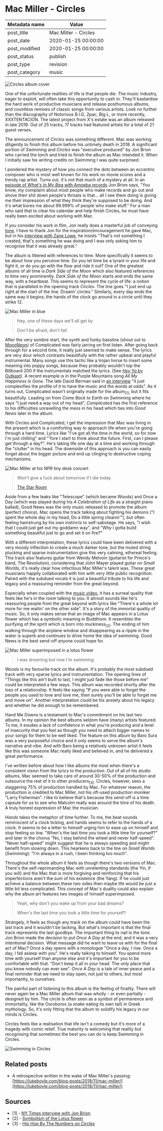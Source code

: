 # Mac Miller - Circles

| Metadata name | Value                |
| ------------- | -------------------- |
| post_title    | Mac Miller - Circles |
| post_date     | 2020-01-25 00:00:00  |
| post_modified | 2020-01-25 00:00:00  |
| post_status   | publish              |
| post_type     | revision             |
| post_category | music                |

![Circles album cover](/blog-posts/images/circles-splash.jpg)

One of the unfortunate realities of life is that people die. The music industry,
eager to exploit, will often take this opportunity to cash in. They'll
bastardise the hard work of productive musicians and release
posthumous albums, and countless remixes of classic songs from various artists.
Look no further than the discography of Notorious B.I.G, 2pac, Big L, or more recently, XXXTENTACION.
The latest project from X's estate was an album released in late 2019. Out of 25 tracks, 17 tracks had
featured artists for a total of 21 guest verses.

The announcement of _Circles_ was something different. Mac was working diligently
to finish this album before his untimely death in 2018. A significant portion of
_Swimming_ and _Circles_ was "executive produced" by Jon Brion who carried the torch and tried to finish
the album as Mac intended it. When I initially saw his writing credits on Swimming I
was quite surprised.

I pondered the mystery of how you connect the dots between an eccentric composer who is most
well known for his work on movie scores and a trendy rap artist. Turns out, it's not that
much of a mystery at all. In an
[episode of _What's In My Bag_ with Amoeba records](https://youtu.be/qnhbHFgagIM) Jon Brion says, "You know,
my complaint about most people who make records and go out and shove their shit down people's throats is that...
all I see them doing is giving me their impression of what they think they're supposed to be doing. And it's
what bores me about 99.999% of people who make stuff." For a man who said that to clear his calendar and
help finish Circles, he must have really been excited about working with Mac.

If you consider his work in film, Jon really does a masterful job of
conveying [tone](https://youtu.be/OftqMORxGCE?list=TLPQMjEwMTIwMjAAvHm6l06TAg&t=96).
I have to thank Jon for the inspiration/encouragement he gave Mac, but in
his [interview with Zane Lowe](https://youtu.be/faEKDnNXt4o), he insists
"That's not something I created, that's something he was doing and I was only
asking him to recognise that it was already great."

The album is littered with references to time. More specifically it seems to be about how you perceive time.
Do you let time be a tyrant in your life and fight it, or do you go with the flow and ride it out?
One of the greatest albums of all time is _Dark Side of the Moon_ which also featured references to time
very prominently. _Dark Side of the Moon_ starts and ends the same way, with a heartbeat. This seems to
represent the cycle of life: a notion that is paralleled in the opening track _Circles_. The line goes
"I just end up right at the start of the line. Drawin' circles." Similarly, every day ends
the same way it begins; the hands of the clock go around in a circle until they strike 12.

![Mac Miller in blue](/blog-posts/images/mac-miller-blue.jpg)

> Hey, one of these days we'll all get by
>
> Don't be afraid, don't fall

After the very sombre start, the synth and funky bassline (shout out to [MonoNeon](https://soundcloud.com/polyneon))
of Complicated was fairly jarring on first listen. After going back through for a second time, it really just seemed
to make sense. The lyrics are very dour which contrasts
beautifully with the rather upbeat and playful instrumental. Many songs use this tactic like a trojan horse to insert
some meaning into poppy songs, because they probably wouldn't top the Billboard 200 if the instrumentals matched the
lyrics. (See [_Hey Ya_ by Outkast](https://youtu.be/6DyPtvxln2c)). A recent example is in the Purple Mountains
song _All My Happiness Is Gone_. The late David Berman said in [an interview](http://exclaim.ca/music/article/david_berman_discusses_every_song_on_purple_mountains_self-titled_new_album)
"it just complexifies the profile of it to have the music and the words at odds". As it turns out, Complicated wasn't
originally made for the album<sub>[1]</sub>, but it fits beautifully. Leading on from _Come Back to Earth_ on Swimming
where he says "I just need a way out of my head", _Complicated_ has the first reference to his difficulties unravelling
the mess in his head which ties into _Good News_ later in the album.

With Circles and Complicated, I get the impression that Mac was living in the present which is a comforting way to
approach life when you're going through a hard time. Lyrics like "I've got all the time in the world, so for now
I'm just chilling" and "'fore I start to think about the future. First, can I please get through a day?".
He's taking life one day at a time and working through the "clutter" in his head. The downside of this approach is you
can easily forget about the bigger picture and end up clinging to destructive coping mechanisms.

![Mac Miller at his NPR tiny desk concert](/blog-posts/images/mac.jpg)

> Won't give a fuck about tomorrow if I die today
>
> [The Star Room](https://youtu.be/Mos8UiWV6_g)

Aside from a few leaks like "Telescope" (which became Woods) and Once a Day (which was played during his _A
Celebration of Life_ as a straight piano ballad), Good News was the only music released to promote the album
(perfect choice). Mac opens the track talking about fighting his demons
("I spent the whole day in my head, Do a little spring cleanin'"), but often feeling hamstrung by his own instincts to
self-sabotage. He says, "I wish that I could just get out my goddamn way", and "Why I gotta build something beautiful
just to go and set it on fire?"

With a different interpretation, these lyrics could have been delivered with a very moody inflection to create a much
darker tone, but the muted string plucking and sparse instrumentation give this very calming, ethereal feeling.
This track also features guitar from Wendy Melvoin (guitarist for Prince's band, The Revolution), considering
that John Mayer played guitar on _Small Worlds_, it's really clear how infectious Mac Miller's talent was.
These great musicians happily collaborated with him with very little public recognition. Paired with the subdued
vocals it is just a beautiful tribute to his life and legacy and a reassuring reminder from the great beyond.

Especially when coupled with the [music video](https://youtu.be/aIHF7u9Wwiw), it has a surreal quality that feels
like he's in the room talking to you. It almost sounds like he's reassuring people from the great beyond with lyrics
like "There's a whole lot more for me waitin' on the other side". It's a story of the immortal quality of
music. So, it only makes sense that an image of Mac appears in a Lotus flower which has a symbolic meaning in Buddhism.
It resembles the purifying of the spirit which is born into murkiness<sub>[2]</sub>. The ending of him walking through
the airplane window and disappearing as a ripple in the water is superb and continues to drive home the idea of swimming.
Good News is the best send-off anyone could hope for.

![Mac Miller superimposed in a lotus flower](/blog-posts/images/mac-in-lotus.png)

> I was drowning but now I'm swimming

Woods is my favourite track on the album. It's probably the most subdued track with very sparse lyrics and
instrumentation. The opening lines of "Things like this ain't built to last, I might just fade like those
before me" could be interpreted a few ways. This album was recorded shortly after the loss of a
relationship. It feels like saying "If you were able to forget the people you used to love and love
me, then surely you'll be able to forget me and move on". Another interpretation could be his anxiety
about his legacy and whether he did enough to be remembered.

Hand Me Downs is a testament to Mac's commitment on his last two albums. In my opinion the best albums seldom have
(many) artists featured. To me, it exudes a lack of confidence in what you're producing and a level of insecurity that
you feel as though you need to attach bigger names to your songs for them to be well liked. The feature on this album
by Baro Sura was a very purposeful choice and it only seems to serve the album's narrative and vibe. And with Baro
being a relatively unknown artist it feels like this was someone Mac really liked and believed in, and he delivered
a great performance.

I've written before about how I like albums the most when there's a consistent vision from the lyrics to the production.
Out of all of his studio albums, Mac seemed to take care of around 30-50% of the production and outsource the rest of
it to other producers<sub>[3]</sub>. Circles, however, sees a staggering 75% of production handled by
Mac. For whatever reason, the production is credited to Mac Miller, not his oft-used production moniker "Larry Fisherman".
I like to believe that's because this send-off is a time capsule for us to see who Malcolm really was around the time
of his death. A truly honest expression of Mac the musician.

_Hands_ takes the metaphor of time further. To me, the beat sounds reminiscent of a clock ticking, and hands
seems to refer to the hands of a clock. It seems to be a letter to himself urging him to ease up
on himself and stop feeling so low. "When's the last time you took a little time for yourself?"
and later in the chorus "No, I stay behind the wheel and never half-speed". "Never half-speed"
might suggest that he is always speeding and might benefit from slowing down. This hearkens back to
the line on _Small Worlds_ (_Swimming_): "I'm always in a rush, I been thinking too much".

Throughout the whole album it feels as though there's two versions of Mac. There's the self-reprimanding Mac with
unrelenting standards (the Yin, if you will) and the Mac that is more forgiving and reinforcing that his imperfections
aren't the sum of his existence (the Yang). If he could just achieve a balance between these two sides then maybe
life would be just a little bit less complicated. This concept of Mac's duality could also explain why the album art
features two images of himself superimposed.

> Yeah, why don't you wake up from your bad dreams?
>
> When's the last time you took a little time for yourself?

Strangely, it feels as though any track on the album could have been the last track and it wouldn't
be lacking. But what's important is that the final track represents the last goodbye. The important
thing to nail is the tone. Jon Brion made the decision to put _Once A Day_ at the end, and it
was a very intentional decision. What message did he want to leave us with for the final act of Mac?
Once a day opens with a monologue "Once a day, I rise. Once a day, I fall asleep with you". He's
really talking to himself. You spend more time with yourself than anyone else and it's important
for you to be comfortable with that. "Don't keep it all in your head. The only place that you know nobody
can ever see". _Once A Day_ is a tale of inner peace and a final reminder that we need to stay
open, not just to others, but most importantly, to ourselves.

The painful part of listening to this album is the feeling of finality.
There will never again be a Mac Miller album that was wholly - or even
partially - designed by him.
The circle is often seen as a symbol of permanence and immortality, like
the Ouroboros (a snake eating its own tail) in Greek mythology. So, it's only
fitting that the album to solidify his legacy in our minds is Circles.

Circles feels like a realisation that life isn't a comedy but it's more
of a tragedy with comic relief. True maturity is welcoming that reality
but recognising that sometimes the best you can do is keep Swimming in Circles.

<p className="is-centred">

![Swimming in Circles](/blog-posts/images/swimming-in-circles.jpg)

</p>

## Related posts

-   A retrospective written in the wake of Mac Miller's passing: [https://lukeboyle.com/blog-posts/2018/11/mac-miller/](https://lukeboyle.com/blog-posts/2018/11/mac-miller/)

## Sources

-   [1] - [NY Times interview with Jon Brion](https://www.nytimes.com/2020/01/20/arts/music/mac-miller-jon-brion-circles.html)
-   [2] - [Symbolism of the Lotus flower](https://buddhists.org/buddhist-symbols/the-meaning-of-the-lotus-flower-in-buddhism/)
-   [3] - [Hip Hop By The Numbers on Circles](https://twitter.com/HipHopNumbers/status/1220404176426913792)
